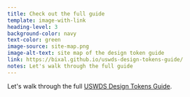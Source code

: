 ```yaml
---
title: Check out the full guide
template: image-with-link
heading-level: 3
background-color: navy
text-color: green
image-source: site-map.png
image-alt-text: site map of the design token guide
link: https://bixal.github.io/uswds-design-tokens-guide/
notes: Let's walk through the full guide
---
```


Let's walk through the full [USWDS Design Tokens Guide](https://bixal.github.io/uswds-design-tokens-guide/).

